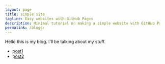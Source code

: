 ```yaml
---
layout: page
title: simple site
tagline: Easy websites with GitHub Pages
description: Minimal tutorial on making a simple website with GitHub Pages
permalink: /blogs/
---
```

Hello this is my blog. I'll be talking about my stuff.

- [post1](blogs/post1.html)
- [post2](blogs/post2.html)